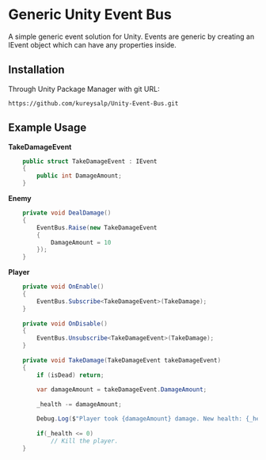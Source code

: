 ﻿# Generic Unity Event Bus

A simple generic event solution for Unity. Events are generic by creating an IEvent object which can have any properties inside.

## Installation

Through Unity Package Manager with git URL:
```
https://github.com/kureysalp/Unity-Event-Bus.git
```

## Example Usage

**TakeDamageEvent**
```csharp
    public struct TakeDamageEvent : IEvent
    {
        public int DamageAmount;
    }
```

**Enemy**
```csharp
    private void DealDamage()
    {
        EventBus.Raise(new TakeDamageEvent
        {
            DamageAmount = 10
        });
    }
```

**Player**
```csharp
    private void OnEnable()
    {
        EventBus.Subscribe<TakeDamageEvent>(TakeDamage);
    }
        
    private void OnDisable()
    {
        EventBus.Unsubscribe<TakeDamageEvent>(TakeDamage);
    }
        
    private void TakeDamage(TakeDamageEvent takeDamageEvent)
    {
        if (isDead) return;
            
        var damageAmount = takeDamageEvent.DamageAmount;
            
        _health -= damageAmount;

        Debug.Log($"Player took {damageAmount} damage. New health: {_health}");
            
        if(_health <= 0)
            // Kill the player.
    }
```